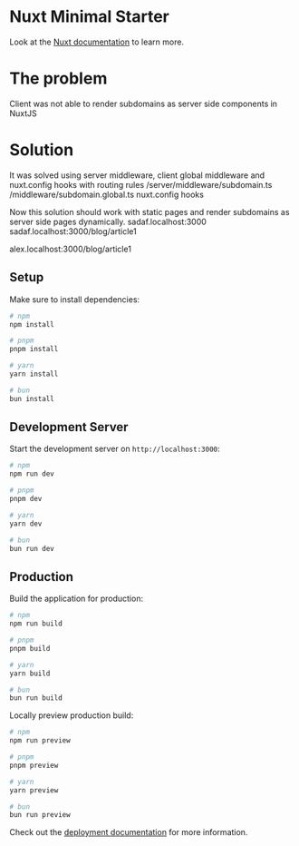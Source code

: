 # Nuxt Minimal Starter

Look at the [Nuxt documentation](https://nuxt.com/docs/getting-started/introduction) to learn more.

# The problem
Client was not able to render subdomains as server side components in NuxtJS

# Solution
It was solved using server middleware, client global middleware and nuxt.config hooks with routing rules
/server/middleware/subdomain.ts
/middleware/subdomain.global.ts
nuxt.config hooks

Now this solution should work with static pages and render subdomains as server side pages dynamically.
sadaf.localhost:3000
sadaf.localhost:3000/blog/article1

alex.localhost:3000/blog/article1

## Setup

Make sure to install dependencies:

```bash
# npm
npm install

# pnpm
pnpm install

# yarn
yarn install

# bun
bun install
```

## Development Server

Start the development server on `http://localhost:3000`:

```bash
# npm
npm run dev

# pnpm
pnpm dev

# yarn
yarn dev

# bun
bun run dev
```

## Production

Build the application for production:

```bash
# npm
npm run build

# pnpm
pnpm build

# yarn
yarn build

# bun
bun run build
```

Locally preview production build:

```bash
# npm
npm run preview

# pnpm
pnpm preview

# yarn
yarn preview

# bun
bun run preview
```

Check out the [deployment documentation](https://nuxt.com/docs/getting-started/deployment) for more information.
